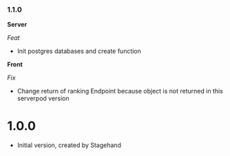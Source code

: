 ### 1.1.0

__Server__

_Feat_

- Init postgres databases and create function

__Front__

_Fix_

- Change return of ranking Endpoint because object is not returned in this serverpod version

# 1.0.0

- Initial version, created by Stagehand
